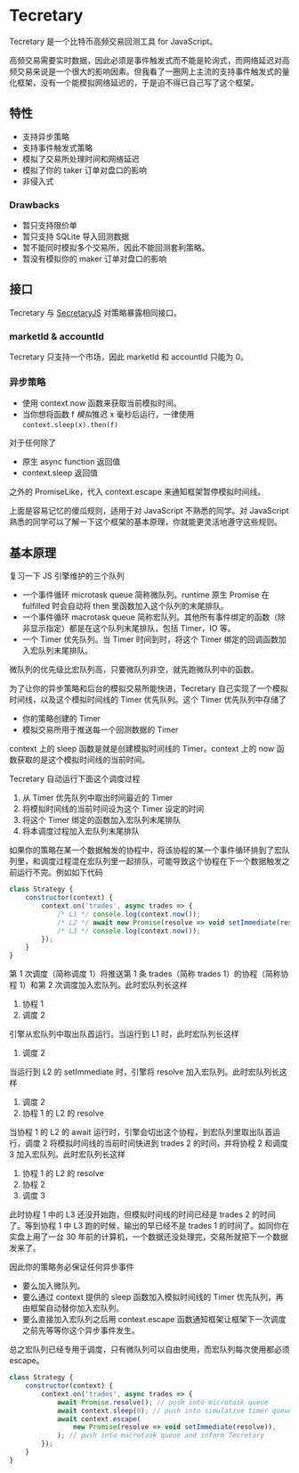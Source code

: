 # Tecretary

Tecretary 是一个比特币高频交易回测工具 for JavaScript。

高频交易需要实时数据，因此必须是事件触发式而不能是轮询式，而网络延迟对高频交易来说是一个很大的影响因素。但我看了一圈网上主流的支持事件触发式的量化框架，没有一个能模拟网络延迟的，于是迫不得已自己写了这个框架。

## 特性

- 支持异步策略
- 支持事件触发式策略
- 模拟了交易所处理时间和网络延迟
- 模拟了你的 taker 订单对盘口的影响
- 非侵入式

### Drawbacks

- 暂只支持限价单
- 暂只支持 SQLite 导入回测数据
- 暂不能同时模拟多个交易所，因此不能回测套利策略。
- 暂没有模拟你的 maker 订单对盘口的影响

## 接口

Tecretary 与 [SecretaryJS](https://github.com/bithub-framework/secretary-js) 对策略暴露相同接口。

### marketId & accountId

Tecretary 只支持一个市场，因此 marketId 和 accountId 只能为 0。

### 异步策略

- 使用 context.now 函数来获取当前模拟时间。
- 当你想将函数 f *模拟*推迟 x 毫秒后运行，一律使用 `context.sleep(x).then(f)`

对于任何除了

- 原生 async function 返回值
- context.sleep 返回值

之外的 PromiseLike，代入 context.escape 来通知框架暂停模拟时间线。

上面是容易记忆的傻瓜规则，适用于对 JavaScript 不熟悉的同学。对 JavaScript 熟悉的同学可以了解一下这个框架的基本原理，你就能更灵活地遵守这些规则。

## 基本原理

复习一下 JS 引擎维护的三个队列

- 一个事件循环 microtask queue 简称微队列。runtime 原生 Promise 在 fulfilled 时会自动将 then 里函数加入这个队列的末尾排队。
- 一个事件循环 macrotask queue 简称宏队列。其他所有事件绑定的函数（除非显示指定）都是在这个队列末尾排队，包括 Timer，IO 等。
- 一个 Timer 优先队列。当 Timer 时间到时，将这个 Timer 绑定的回调函数加入宏队列末尾排队。

微队列的优先级比宏队列高，只要微队列非空，就先跑微队列中的函数。

为了让你的异步策略和后台的模拟交易所能快进，Tecretary 自己实现了一个模拟时间线，以及这个模拟时间线的 Timer 优先队列。这个 Timer 优先队列中存储了

- 你的策略创建的 Timer
- 模拟交易所用于推送每一个回测数据的 Timer

context 上的 sleep 函数是就是创建模拟时间线的 Timer。context 上的 now 函数获取的是这个模拟时间线的当前时间。

Tecretary 自动运行下面这个调度过程

1. 从 Timer 优先队列中取出时间最近的 Timer
1. 将模拟时间线的当前时间设为这个 Timer 设定的时间
1. 将这个 Timer 绑定的函数加入宏队列末尾排队
1. 将本调度过程加入宏队列末尾排队

如果你的策略在某一个数据触发的协程中，将该协程的某一个事件循环排到了宏队列里，和调度过程混在宏队列里一起排队，可能导致这个协程在下一个数据触发之前运行不完。例如如下代码

```js
class Strategy {
    constructor(context) {
        context.on('trades', async trades => {
            /* L1 */ console.log(context.now());
            /* L2 */ await new Promise(resolve => void setImmediate(resolve));
            /* L3 */ console.log(context.now());
        });
    }
}
```

第 1 次调度（简称调度 1）将推送第 1 条 trades（简称 trades 1）的协程（简称协程 1）和第 2 次调度加入宏队列。此时宏队列长这样

1. 协程 1 
2. 调度 2

引擎从宏队列中取出队首运行。当运行到 L1 时，此时宏队列长这样

1. 调度 2

当运行到 L2 的 setImmediate 时，引擎将 resolve 加入宏队列。此时宏队列长这样

1. 调度 2
1. 协程 1 的 L2 的 resolve

当协程 1 的 L2 的 await 运行时，引擎会切出这个协程，到宏队列里取出队首运行，调度 2 将模拟时间线的当前时间快进到 trades 2 的时间，并将协程 2 和调度 3 加入宏队列。此时宏队列长这样

1. 协程 1 的 L2 的 resolve
1. 协程 2
1. 调度 3

此时协程 1 中的 L3 还没开始跑，但模拟时间线的时间已经是 trades 2 的时间了。等到协程 1 中 L3 跑的时候，输出的早已经不是 trades 1 的时间了。如同你在实盘上用了一台 30 年前的计算机，一个数据还没处理完，交易所就把下一个数据发来了。

因此你的策略务必保证任何异步事件

- 要么加入微队列。
- 要么通过 context 提供的 sleep 函数加入模拟时间线的 Timer 优先队列，再由框架自动替你加入宏队列。
- 要么直接加入宏队列之后用 context.escape 函数通知框架让框架下一次调度之前先等等你这个异步事件发生。

总之宏队列已经专用于调度，只有微队列可以自由使用，而宏队列每次使用都必须 escape。

```js
class Strategy {
    constructor(context) {
        context.on('trades', async trades => {
            await Promise.resolve(); // push into microtask queue
            await context.sleep(0); // push into simulative timer queue
            await context.escape(
                new Promise(resolve => void setImmediate(resolve)),
            ); // push into macrotask queue and inform Tecretary
        });
    }
}
```
